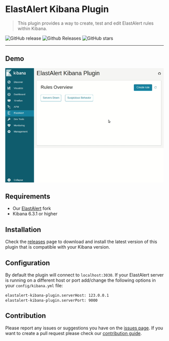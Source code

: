 # ElastAlert Kibana Plugin

> This plugin provides a way to create, test and edit ElastAlert rules within Kibana.

![GitHub release](https://img.shields.io/github/release/bitsensor/elastalert-kibana-plugin.svg)
![Github Releases](https://img.shields.io/github/downloads/bitsensor/elastalert-kibana-plugin/total.svg)
![GitHub stars](https://img.shields.io/github/stars/bitsensor/elastalert-kibana-plugin.svg?style=social&label=Stars)

---

## Demo
![Showcase](showcase.gif)

## Requirements
- Our [ElastAlert](https://github.com/bitsensor/elastalert) fork
- Kibana 6.3.1 or higher

## Installation
Check the [releases](https://github.com/bitsensor/elastalert-kibana-plugin/releases) page to download and install the latest version of this plugin that is compatible with your Kibana version.

## Configuration
By default the plugin will connect to `localhost:3030`. If your ElastAlert server is running on a different host or port add/change the following options in your `config/kibana.yml` file: 

```
elastalert-kibana-plugin.serverHost: 123.0.0.1
elastalert-kibana-plugin.serverPort: 9000
```

## Contribution
Please report any issues or suggestions you have on the [issues page](https://github.com/bitsensor/elastalert-kibana-plugin/issues). If you want to create a pull request please check our [contribution guide](CONTRIBUTING.md).
